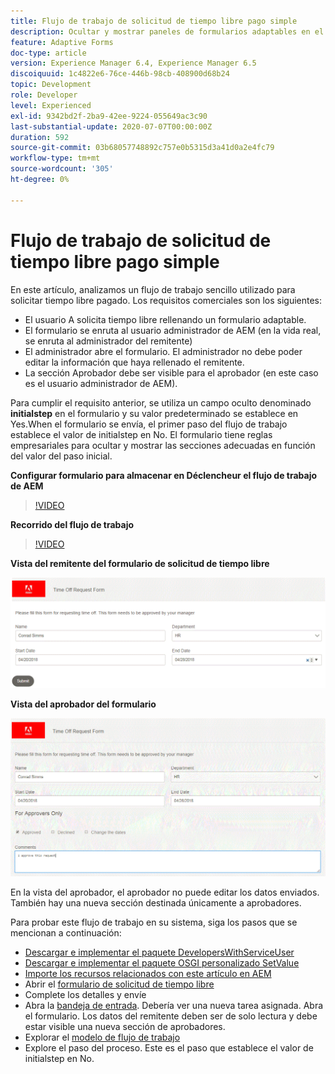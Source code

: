 ```yaml
---
title: Flujo de trabajo de solicitud de tiempo libre pago simple
description: Ocultar y mostrar paneles de formularios adaptables en el flujo de trabajo de AEM
feature: Adaptive Forms
doc-type: article
version: Experience Manager 6.4, Experience Manager 6.5
discoiquuid: 1c4822e6-76ce-446b-98cb-408900d68b24
topic: Development
role: Developer
level: Experienced
exl-id: 9342bd2f-2ba9-42ee-9224-055649ac3c90
last-substantial-update: 2020-07-07T00:00:00Z
duration: 592
source-git-commit: 03b68057748892c757e0b5315d3a41d0a2e4fc79
workflow-type: tm+mt
source-wordcount: '305'
ht-degree: 0%

---
```


# Flujo de trabajo de solicitud de tiempo libre pago simple

En este artículo, analizamos un flujo de trabajo sencillo utilizado para solicitar tiempo libre pagado. Los requisitos comerciales son los siguientes:

* El usuario A solicita tiempo libre rellenando un formulario adaptable.
* El formulario se enruta al usuario administrador de AEM (en la vida real, se enruta al administrador del remitente)
* El administrador abre el formulario. El administrador no debe poder editar la información que haya rellenado el remitente.
* La sección Aprobador debe ser visible para el aprobador (en este caso es el usuario administrador de AEM).

Para cumplir el requisito anterior, se utiliza un campo oculto denominado **initialstep** en el formulario y su valor predeterminado se establece en Yes.When el formulario se envía, el primer paso del flujo de trabajo establece el valor de initialstep en No. El formulario tiene reglas empresariales para ocultar y mostrar las secciones adecuadas en función del valor del paso inicial.

**Configurar formulario para almacenar en Déclencheur el flujo de trabajo de AEM**

>[!VIDEO](https://video.tv.adobe.com/v/33132?quality=12&learn=on&captions=spa)

**Recorrido del flujo de trabajo**

>[!VIDEO](https://video.tv.adobe.com/v/33133?quality=12&learn=on&captions=spa)

**Vista del remitente del formulario de solicitud de tiempo libre**

![inicialstep](assets/initialstep.gif)

**Vista del aprobador del formulario**

![aprobador](assets/approversview.gif)

En la vista del aprobador, el aprobador no puede editar los datos enviados. También hay una nueva sección destinada únicamente a aprobadores.

Para probar este flujo de trabajo en su sistema, siga los pasos que se mencionan a continuación:
* [Descargar e implementar el paquete DevelopersWithServiceUser](/help/forms/assets/common-osgi-bundles/DevelopingWithServiceUser.jar)
* [Descargar e implementar el paquete OSGI personalizado SetValue](/help/forms/assets/common-osgi-bundles/SetValueApp.core-1.0-SNAPSHOT.jar)
* [Importe los recursos relacionados con este artículo en AEM](assets/helpxworkflow.zip)
* Abrir el [formulario de solicitud de tiempo libre](http://localhost:4502/content/dam/formsanddocuments/helpx/timeoffrequestform/jcr:content?wcmmode=disabled)
* Complete los detalles y envíe
* Abra la [bandeja de entrada](http://localhost:4502/mnt/overlay/cq/inbox/content/inbox.html). Debería ver una nueva tarea asignada. Abra el formulario. Los datos del remitente deben ser de solo lectura y debe estar visible una nueva sección de aprobadores.
* Explorar el [modelo de flujo de trabajo](http://localhost:4502/editor.html/conf/global/settings/workflow/models/helpxworkflow.html)
* Explore el paso del proceso. Este es el paso que establece el valor de initialstep en No.
